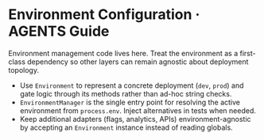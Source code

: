 # Environment Configuration · AGENTS Guide

Environment management code lives here. Treat the environment as a first-class dependency so other layers can remain agnostic about deployment topology.

- Use `Environment` to represent a concrete deployment (`dev`, `prod`) and gate logic through its methods rather than ad-hoc string checks.
- `EnvironmentManager` is the single entry point for resolving the active environment from `process.env`. Inject alternatives in tests when needed.
- Keep additional adapters (flags, analytics, APIs) environment-agnostic by accepting an `Environment` instance instead of reading globals.
